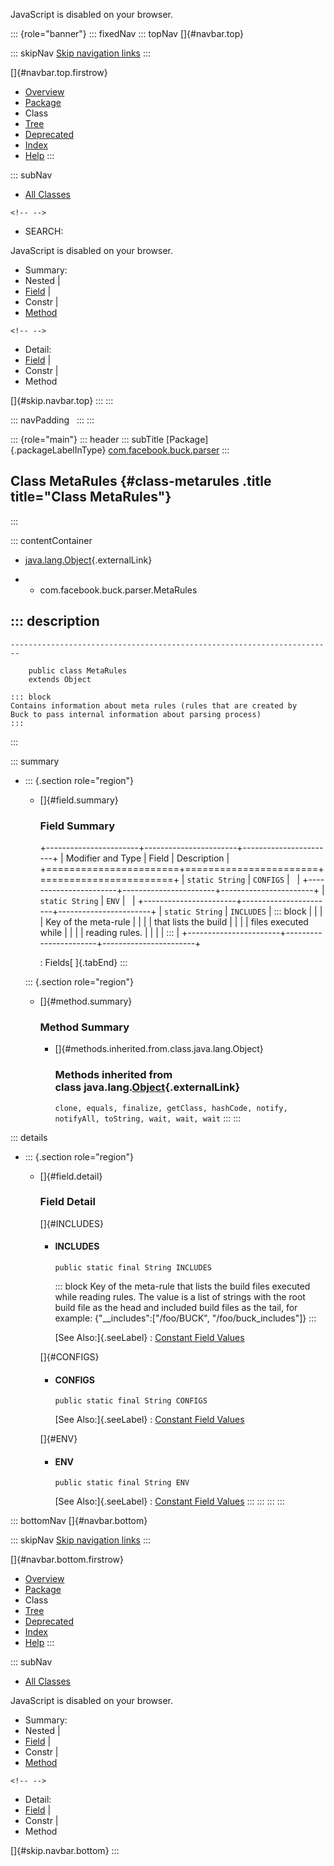 <div>

JavaScript is disabled on your browser.

</div>

::: {role="banner"}
::: fixedNav
::: topNav
[]{#navbar.top}

::: skipNav
[Skip navigation links](#skip.navbar.top "Skip navigation links")
:::

[]{#navbar.top.firstrow}

-   [Overview](../../../../index.html)
-   [Package](package-summary.html)
-   Class
-   [Tree](package-tree.html)
-   [Deprecated](../../../../deprecated-list.html)
-   [Index](../../../../index-all.html)
-   [Help](../../../../help-doc.html)
:::

::: subNav
-   [All Classes](../../../../allclasses.html)

```{=html}
<!-- -->
```
-   SEARCH:

<div>

<div>

JavaScript is disabled on your browser.

</div>

</div>

<div>

-   Summary: 
-   Nested \| 
-   [Field](#field.summary) \| 
-   Constr \| 
-   [Method](#method.summary)

```{=html}
<!-- -->
```
-   Detail: 
-   [Field](#field.detail) \| 
-   Constr \| 
-   Method

</div>

[]{#skip.navbar.top}
:::
:::

::: navPadding
 
:::
:::

::: {role="main"}
::: header
::: subTitle
[Package]{.packageLabelInType} [com.facebook.buck.parser](package-summary.html)
:::

## Class MetaRules {#class-metarules .title title="Class MetaRules"}
:::

::: contentContainer
-   [java.lang.Object](http://docs.oracle.com/javase/7/docs/api/java/lang/Object.html?is-external=true "class or interface in java.lang"){.externalLink}

-   -   com.facebook.buck.parser.MetaRules

::: description
-   

    ------------------------------------------------------------------------

        public class MetaRules
        extends Object

    ::: block
    Contains information about meta rules (rules that are created by
    Buck to pass internal information about parsing process)
    :::
:::

::: summary
-   ::: {.section role="region"}
    -   []{#field.summary}

        ### Field Summary

        +-----------------------+-----------------------+-----------------------+
        | Modifier and Type     | Field                 | Description           |
        +=======================+=======================+=======================+
        | `static String`       | `CONFIGS`             |                       |
        +-----------------------+-----------------------+-----------------------+
        | `static String`       | `ENV`                 |                       |
        +-----------------------+-----------------------+-----------------------+
        | `static String`       | `INCLUDES`            | ::: block             |
        |                       |                       | Key of the meta-rule  |
        |                       |                       | that lists the build  |
        |                       |                       | files executed while  |
        |                       |                       | reading rules.        |
        |                       |                       | :::                   |
        +-----------------------+-----------------------+-----------------------+

        : Fields[ ]{.tabEnd}
    :::

    ::: {.section role="region"}
    -   []{#method.summary}

        ### Method Summary

        -   []{#methods.inherited.from.class.java.lang.Object}

            ### Methods inherited from class java.lang.[Object](http://docs.oracle.com/javase/7/docs/api/java/lang/Object.html?is-external=true "class or interface in java.lang"){.externalLink}

            `clone, equals, finalize, getClass, hashCode, notify, notifyAll, toString, wait, wait, wait`
    :::
:::

::: details
-   ::: {.section role="region"}
    -   []{#field.detail}

        ### Field Detail

        []{#INCLUDES}

        -   #### INCLUDES

                public static final String INCLUDES

            ::: block
            Key of the meta-rule that lists the build files executed
            while reading rules. The value is a list of strings with the
            root build file as the head and included build files as the
            tail, for example: {\"\_\_includes\":\[\"/foo/BUCK\",
            \"/foo/buck_includes\"\]}
            :::

            [See Also:]{.seeLabel}
            :   [Constant Field
                Values](../../../../constant-values.html#com.facebook.buck.parser.MetaRules.INCLUDES)

        []{#CONFIGS}

        -   #### CONFIGS

                public static final String CONFIGS

            [See Also:]{.seeLabel}
            :   [Constant Field
                Values](../../../../constant-values.html#com.facebook.buck.parser.MetaRules.CONFIGS)

        []{#ENV}

        -   #### ENV

                public static final String ENV

            [See Also:]{.seeLabel}
            :   [Constant Field
                Values](../../../../constant-values.html#com.facebook.buck.parser.MetaRules.ENV)
    :::
:::
:::
:::

::: bottomNav
[]{#navbar.bottom}

::: skipNav
[Skip navigation links](#skip.navbar.bottom "Skip navigation links")
:::

[]{#navbar.bottom.firstrow}

-   [Overview](../../../../index.html)
-   [Package](package-summary.html)
-   Class
-   [Tree](package-tree.html)
-   [Deprecated](../../../../deprecated-list.html)
-   [Index](../../../../index-all.html)
-   [Help](../../../../help-doc.html)
:::

::: subNav
-   [All Classes](../../../../allclasses.html)

<div>

<div>

JavaScript is disabled on your browser.

</div>

</div>

<div>

-   Summary: 
-   Nested \| 
-   [Field](#field.summary) \| 
-   Constr \| 
-   [Method](#method.summary)

```{=html}
<!-- -->
```
-   Detail: 
-   [Field](#field.detail) \| 
-   Constr \| 
-   Method

</div>

[]{#skip.navbar.bottom}
:::
